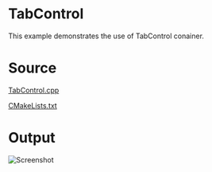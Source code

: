 # TabControl

This example demonstrates the use of TabControl conainer.

# Source

[TabControl.cpp](TabControl.cpp)

[CMakeLists.txt](CMakeLists.txt)

# Output

![Screenshot](../../../docs/Pictures/TabControl.png)
